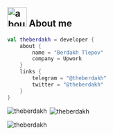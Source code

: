 
## <img width="45" alt="about" src="https://raw.github.com/elizarov/elizarov/master/about.png"> About me

```kotlin
val theberdakh = developer {
    about {
        name = "Berdakh Tlepov"
        company = Upwork
    }
    links {
        telegram = "@theberdakh"
        twitter = "@theberdakh"
    }
}
```
<p><img align="left" src="https://github-readme-stats.vercel.app/api/top-langs?username=theberdakh&show_icons=true&locale=en&layout=compact" alt="theberdakh" /></p>

<p>&nbsp;<img align="center" src="https://github-readme-stats.vercel.app/api?username=theberdakh&show_icons=true&locale=en" alt="theberdakh" /></p>

<p><img align="center" src="https://github-readme-streak-stats.herokuapp.com/?user=theberdakh&" alt="theberdakh" /></p>


